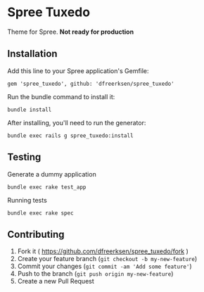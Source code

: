 # Spree Tuxedo

Theme for Spree. **Not ready for production**


## Installation

Add this line to your Spree application's Gemfile:

    gem 'spree_tuxedo', github: 'dfreerksen/spree_tuxedo'

Run the bundle command to install it:

    bundle install

After installing, you'll need to run the generator:

    bundle exec rails g spree_tuxedo:install


## Testing

Generate a dummy application

    bundle exec rake test_app

Running tests

    bundle exec rake spec


## Contributing

1. Fork it ( https://github.com/dfreerksen/spree_tuxedo/fork )
2. Create your feature branch (`git checkout -b my-new-feature`)
3. Commit your changes (`git commit -am 'Add some feature'`)
4. Push to the branch (`git push origin my-new-feature`)
5. Create a new Pull Request
